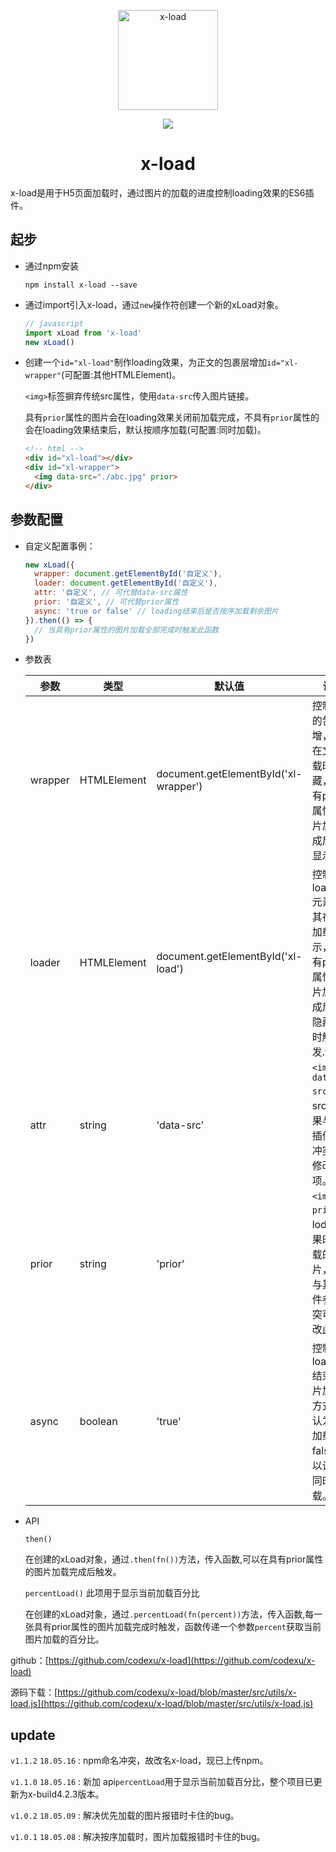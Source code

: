 <p align="center"><img width="160" src="https://github.com/codexu/_images/blob/master/x-logo/x-load.png?raw=true" alt="x-load"></p>

<p align="center">
  <img src="https://img.shields.io/badge/version-1.1.3-blue.svg">
</p>

<h1 align="center">x-load</h1>

x-load是用于H5页面加载时，通过图片的加载的进度控制loading效果的ES6插件。

## 起步

- 通过npm安装

  ```
  npm install x-load --save
  ```

- 通过import引入x-load，通过`new`操作符创建一个新的xLoad对象。

  ```javascript
  // javascript
  import xLoad from 'x-load'
  new xLoad()
  ```

- 创建一个`id="xl-load"`制作loading效果，为正文的包裹层增加`id="xl-wrapper"`(可配置:其他HTMLElement)。

  `<img>`标签摒弃传统src属性，使用`data-src`传入图片链接。

  具有`prior`属性的图片会在loading效果关闭前加载完成，不具有`prior`属性的会在loading效果结束后，默认按顺序加载(可配置:同时加载)。

  ```html
  <!-- html -->
  <div id="xl-load"></div>
  <div id="xl-wrapper">
    <img data-src="./abc.jpg" prior>
  </div>
  ```

## 参数配置

- 自定义配置事例：

  ```javascript
  new xLoad({
    wrapper: document.getElementById('自定义'),
    loader: document.getElementById('自定义'),
    attr: '自定义', // 可代替data-src属性
    prior: '自定义', // 可代替prior属性
    async: 'true or false' // loading结束后是否按序加载剩余图片
  }).then(() => {
    // 当具有prior属性的图片加载全部完成时触发此函数
  })
  ```

- 参数表

  | 参数 | 类型 | 默认值 | 说明 |
  | - | - | - | - | 
  | wrapper | HTMLElement | document.getElementById('xl-wrapper') | 控制正文的包裹层增，使其在文档加载时隐藏，在具有prior属性的图片加载完成后自动显示。 |
  | loader | HTMLElement | document.getElementById('xl-load') | 控制loading元素，使其在文档加载时显示，在具有prior属性的图片加载完成后自动隐藏，同时触发.then() |
  | attr | string | 'data-src' | `<img data-src>`代替src，如果与其他插件参数冲突可以修改此项。 |
  | prior | string | 'prior' | `<img prior>`在loding效果时要加载的图片，如果与其他插件参数冲突可以修改此项。 |
  | async | boolean | 'true' | 控制loading结束后图片加载的方式，默认为按序加载，false可以设置为同时加载。 |

- API

  `then()`

  在创建的xLoad对象，通过`.then(fn())`方法，传入函数,可以在具有prior属性的图片加载完成后触发。

  `percentLoad()` 此项用于显示当前加载百分比

  在创建的xLoad对象，通过`.percentLoad(fn(percent))`方法，传入函数,每一张具有prior属性的图片加载完成时触发，函数传递一个参数`percent`获取当前图片加载的百分比。


  
github：[https://github.com/codexu/x-load](https://github.com/codexu/x-load)
  
源码下载：[https://github.com/codexu/x-load/blob/master/src/utils/x-load.js](https://github.com/codexu/x-load/blob/master/src/utils/x-load.js)

## update

`v1.1.2` `18.05.16` : npm命名冲突，故改名x-load，现已上传npm。

`v1.1.0` `18.05.16` : 新加 api`percentLoad`用于显示当前加载百分比，整个项目已更新为x-build4.2.3版本。

`v1.0.2` `18.05.09` : 解决优先加载的图片报错时卡住的bug。

`v1.0.1` `18.05.08` : 解决按序加载时，图片加载报错时卡住的bug。